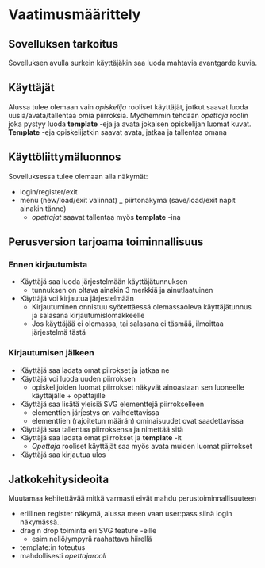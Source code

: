 # Vaatimusmäärittely

## Sovelluksen tarkoitus

Sovelluksen avulla surkein käyttäjäkin saa luoda mahtavia avantgarde kuvia.

## Käyttäjät

Alussa tulee olemaan vain _opiskelija_ rooliset käyttäjät, jotkut saavat luoda uusia/avata/tallentaa omia piirroksia. Myöhemmin tehdään _opettaja_ roolin joka pystyy luoda **template** -eja ja avata jokaisen opiskelijan luomat kuvat. **Template** -eja opiskelijatkin saavat avata, jatkaa ja tallentaa omana

## Käyttöliittymäluonnos

Sovelluksessa tulee olemaan alla näkymät:
- login/register/exit
- menu (new/load/exit valinnat)
_ piirtonäkymä (save/load/exit napit ainakin tänne)
  - _opettajat_ saavat tallentaa myös **template** -ina

## Perusversion tarjoama toiminnallisuus

### Ennen kirjautumista

- Käyttäjä saa luoda järjestelmään käyttäjätunnuksen
  - tunnuksen on oltava ainakin 3 merkkiä ja ainutlaatuinen
- Käyttäjä voi kirjautua järjestelmään
  - Kirjautuminen onnistuu syötettäessä olemassaoleva käyttäjätunnus ja salasana kirjautumislomakkeelle
  - Jos käyttäjää ei olemassa, tai salasana ei täsmää, ilmoittaa järjestelmä tästä

### Kirjautumisen jälkeen

- Käyttäjä saa ladata omat piirokset ja jatkaa ne
- Käyttäjä voi luoda uuden piirroksen
  - opiskelijoiden luomat piirrokset näkyvät ainoastaan sen luoneelle käyttäjälle + opettajille
- Käyttäjä saa lisätä yleisiä SVG elementtejä piirrokselleen
  - elementtien järjestys on vaihdettavissa
  - elementtien (rajoitetun määrän) ominaisuudet ovat saadettavissa
- Käyttäjä saa tallentaa piirroksensa ja nimettää sitä
- Käyttäjä saa ladata omat piirrokset ja **template** -it
  - _Opettaja_ rooliset käyttäjät saa myös avata muiden luomat piirrokset
- Käyttäjä saa kirjautua ulos

## Jatkokehitysideoita

Muutamaa kehitettävää mitkä varmasti eivät mahdu perustoiminnallisuuteen

- erillinen register näkymä, alussa meen vaan user:pass siinä login näkymässä..
- drag n drop toiminta eri SVG feature -eille
  - esim neliö/ympyrä raahattava hiirellä
- template:in toteutus
- mahdollisesti *opettajarooli*